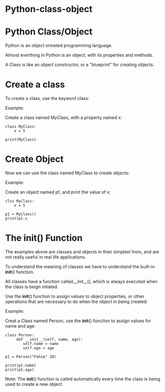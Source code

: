 # Python-class-object

# Python Class/Object
Python is an object orineted programming language.

Almost everthing in Python is an object, with its properties and methods.

A Class is like an object constructor, or a "blueprint" for creating objects.


# Create a class
To create a class, use the keyword class:

Example:

Create  a class named MyClass, with a property named x:

    class MyClass:
        x = 5

    print(MyClass)    


# Create Object
Now we can use the class named MyClass to create objects:

Example:

Create an object named p1, and print the value of x:

    clss MyClass:
        x = 5

    p1 = MyClass()
    print(p1.x

# The __init__() Function
The examples above are classes and objects in their simplest from, and are
not really useful in real life applications.

To understand the meaning of classes we have to understand the built-in 
__init__() function.

All classes have a function called__init__(), which is always executed when 
the class is beign intiated.

Use the __init__() function to assign values to object properties, or other 
operations that are necessary to do when the object in being created:

Example:

Creat a Class named Person, use the __init__() function to assign values for 
name and age:

    class Person:
         def __init__(self, name, age):
            self.name = name
            self.age = age

    p1 = Person("Fahim" 20)

    print(p1.name)
    print(p1.age)

Note: The __init__() function is called automatically every time the class is 
being used to create a new object